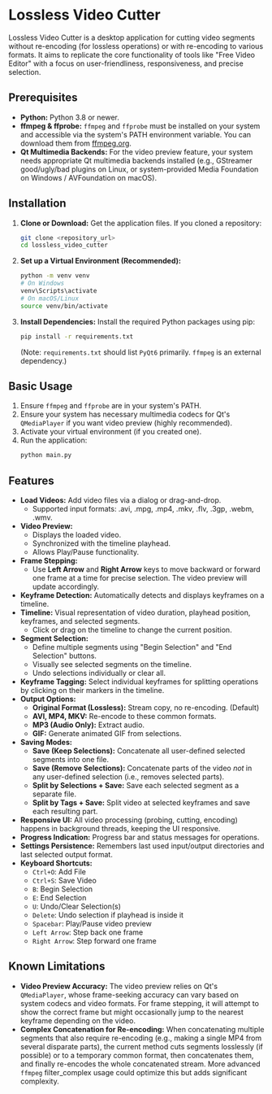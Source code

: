 # Lossless Video Cutter

Lossless Video Cutter is a desktop application for cutting video segments without re-encoding (for lossless operations) or with re-encoding to various formats. It aims to replicate the core functionality of tools like "Free Video Editor" with a focus on user-friendliness, responsiveness, and precise selection.

## Prerequisites

*   **Python:** Python 3.8 or newer.
*   **ffmpeg & ffprobe:** `ffmpeg` and `ffprobe` must be installed on your system and accessible via the system's PATH environment variable. You can download them from [ffmpeg.org](https://ffmpeg.org/download.html).
*   **Qt Multimedia Backends:** For the video preview feature, your system needs appropriate Qt multimedia backends installed (e.g., GStreamer good/ugly/bad plugins on Linux, or system-provided Media Foundation on Windows / AVFoundation on macOS).

## Installation

1.  **Clone or Download:**
    Get the application files. If you cloned a repository:
    ```bash
    git clone <repository_url>
    cd lossless_video_cutter
    ```

2.  **Set up a Virtual Environment (Recommended):**
    ```bash
    python -m venv venv
    # On Windows
    venv\Scripts\activate
    # On macOS/Linux
    source venv/bin/activate
    ```

3.  **Install Dependencies:**
    Install the required Python packages using pip:
    ```bash
    pip install -r requirements.txt
    ```
    (Note: `requirements.txt` should list `PyQt6` primarily. `ffmpeg` is an external dependency.)

## Basic Usage

1.  Ensure `ffmpeg` and `ffprobe` are in your system's PATH.
2.  Ensure your system has necessary multimedia codecs for Qt's `QMediaPlayer` if you want video preview (highly recommended).
3.  Activate your virtual environment (if you created one).
4.  Run the application:
    ```bash
    python main.py
    ```

## Features

*   **Load Videos:** Add video files via a dialog or drag-and-drop.
    *   Supported input formats: .avi, .mpg, .mp4, .mkv, .flv, .3gp, .webm, .wmv.
*   **Video Preview:**
    *   Displays the loaded video.
    *   Synchronized with the timeline playhead.
    *   Allows Play/Pause functionality.
*   **Frame Stepping:**
    *   Use **Left Arrow** and **Right Arrow** keys to move backward or forward one frame at a time for precise selection. The video preview will update accordingly.
*   **Keyframe Detection:** Automatically detects and displays keyframes on a timeline.
*   **Timeline:** Visual representation of video duration, playhead position, keyframes, and selected segments.
    *   Click or drag on the timeline to change the current position.
*   **Segment Selection:**
    *   Define multiple segments using "Begin Selection" and "End Selection" buttons.
    *   Visually see selected segments on the timeline.
    *   Undo selections individually or clear all.
*   **Keyframe Tagging:** Select individual keyframes for splitting operations by clicking on their markers in the timeline.
*   **Output Options:**
    *   **Original Format (Lossless):** Stream copy, no re-encoding. (Default)
    *   **AVI, MP4, MKV:** Re-encode to these common formats.
    *   **MP3 (Audio Only):** Extract audio.
    *   **GIF:** Generate animated GIF from selections.
*   **Saving Modes:**
    *   **Save (Keep Selections):** Concatenate all user-defined selected segments into one file.
    *   **Save (Remove Selections):** Concatenate parts of the video *not* in any user-defined selection (i.e., removes selected parts).
    *   **Split by Selections + Save:** Save each selected segment as a separate file.
    *   **Split by Tags + Save:** Split video at selected keyframes and save each resulting part.
*   **Responsive UI:** All video processing (probing, cutting, encoding) happens in background threads, keeping the UI responsive.
*   **Progress Indication:** Progress bar and status messages for operations.
*   **Settings Persistence:** Remembers last used input/output directories and last selected output format.
*   **Keyboard Shortcuts:**
    *   `Ctrl+O`: Add File
    *   `Ctrl+S`: Save Video
    *   `B`: Begin Selection
    *   `E`: End Selection
    *   `U`: Undo/Clear Selection(s)
    *   `Delete`: Undo selection if playhead is inside it
    *   `Spacebar`: Play/Pause video preview
    *   `Left Arrow`: Step back one frame
    *   `Right Arrow`: Step forward one frame

## Known Limitations

*   **Video Preview Accuracy:** The video preview relies on Qt's `QMediaPlayer`, whose frame-seeking accuracy can vary based on system codecs and video formats. For frame stepping, it will attempt to show the correct frame but might occasionally jump to the nearest keyframe depending on the video.
*   **Complex Concatenation for Re-encoding:** When concatenating multiple segments that also require re-encoding (e.g., making a single MP4 from several disparate parts), the current method cuts segments losslessly (if possible) or to a temporary common format, then concatenates them, and finally re-encodes the whole concatenated stream. More advanced `ffmpeg` filter_complex usage could optimize this but adds significant complexity.
